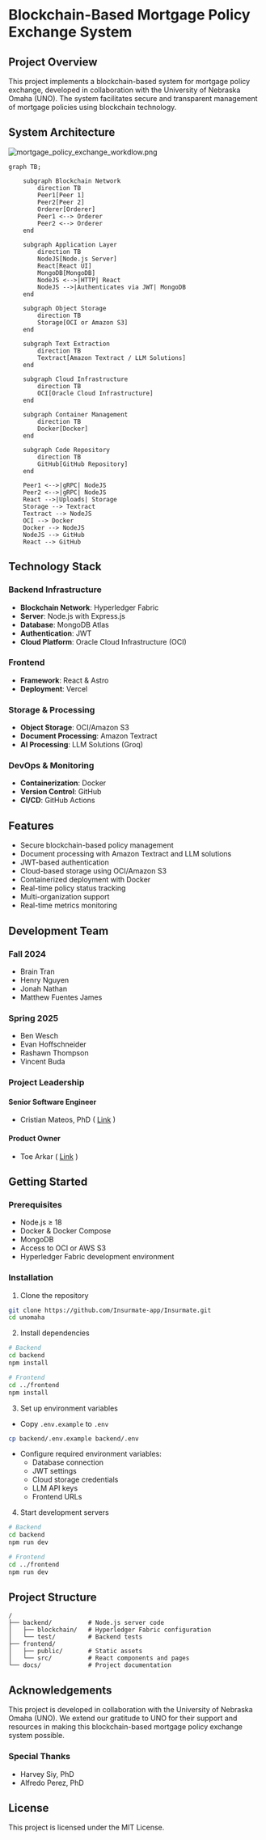 # Blockchain-Based Mortgage Policy Exchange System

## Project Overview

This project implements a blockchain-based system for mortgage policy exchange, developed in collaboration with the University of Nebraska Omaha (UNO). The system facilitates secure and transparent management of mortgage policies using blockchain technology.

## System Architecture

![mortgage_policy_exchange_workdlow.png](mortgage_policy_exchange_workdlow.png)

```mermaid
graph TB;

    subgraph Blockchain Network
        direction TB
        Peer1[Peer 1]
        Peer2[Peer 2]
        Orderer[Orderer]
        Peer1 <--> Orderer
        Peer2 <--> Orderer
    end

    subgraph Application Layer
        direction TB
        NodeJS[Node.js Server]
        React[React UI]
        MongoDB[MongoDB]
        NodeJS <-->|HTTP| React
        NodeJS -->|Authenticates via JWT| MongoDB
    end

    subgraph Object Storage
        direction TB
        Storage[OCI or Amazon S3]
    end

    subgraph Text Extraction
        direction TB
        Textract[Amazon Textract / LLM Solutions]
    end

    subgraph Cloud Infrastructure
        direction TB
        OCI[Oracle Cloud Infrastructure]
    end

    subgraph Container Management
        direction TB
        Docker[Docker]
    end

    subgraph Code Repository
        direction TB
        GitHub[GitHub Repository]
    end

    Peer1 <-->|gRPC| NodeJS
    Peer2 <-->|gRPC| NodeJS
    React -->|Uploads| Storage
    Storage --> Textract
    Textract --> NodeJS
    OCI --> Docker
    Docker --> NodeJS
    NodeJS --> GitHub
    React --> GitHub
```

## Technology Stack

### Backend Infrastructure

- **Blockchain Network**: Hyperledger Fabric
- **Server**: Node.js with Express.js
- **Database**: MongoDB Atlas
- **Authentication**: JWT
- **Cloud Platform**: Oracle Cloud Infrastructure (OCI)

### Frontend

- **Framework**: React & Astro
- **Deployment**: Vercel

### Storage & Processing

- **Object Storage**: OCI/Amazon S3
- **Document Processing**: Amazon Textract
- **AI Processing**: LLM Solutions (Groq)

### DevOps & Monitoring

- **Containerization**: Docker
- **Version Control**: GitHub
- **CI/CD**: GitHub Actions

## Features

- Secure blockchain-based policy management
- Document processing with Amazon Textract and LLM solutions
- JWT-based authentication
- Cloud-based storage using OCI/Amazon S3
- Containerized deployment with Docker
- Real-time policy status tracking
- Multi-organization support
- Real-time metrics monitoring

## Development Team

### Fall 2024

- Brain Tran
- Henry Nguyen
- Jonah Nathan
- Matthew Fuentes James

### Spring 2025

- Ben Wesch
- Evan Hoffschneider
- Rashawn Thompson
- Vincent Buda

### Project Leadership

#### Senior Software Engineer

- Cristian Mateos, PhD ( [Link](https://users.exa.unicen.edu.ar/~cmateos/) )

#### Product Owner

- Toe Arkar ( [Link](https://toearkar.vercel.app/) )

## Getting Started

### Prerequisites

- Node.js ≥ 18
- Docker & Docker Compose
- MongoDB
- Access to OCI or AWS S3
- Hyperledger Fabric development environment

### Installation

1. Clone the repository

```bash
git clone https://github.com/Insurmate-app/Insurmate.git
cd unomaha
```

2. Install dependencies

```bash
# Backend
cd backend
npm install

# Frontend
cd ../frontend
npm install
```

3. Set up environment variables

- Copy `.env.example` to `.env`
```bash
cp backend/.env.example backend/.env
```
- Configure required environment variables:
  - Database connection
  - JWT settings
  - Cloud storage credentials
  - LLM API keys
  - Frontend URLs

4. Start development servers

```bash
# Backend
cd backend
npm run dev

# Frontend
cd ../frontend
npm run dev
```

## Project Structure

```
/
├── backend/          # Node.js server code
│   ├── blockchain/   # Hyperledger Fabric configuration
│   └── test/         # Backend tests
├── frontend/
│   ├── public/       # Static assets
│   └── src/          # React components and pages
└── docs/             # Project documentation
```

## Acknowledgements

This project is developed in collaboration with the University of Nebraska Omaha (UNO). We extend our gratitude to UNO for their support and resources in making this blockchain-based mortgage policy exchange system possible.

### Special Thanks

- Harvey Siy, PhD
- Alfredo Perez, PhD

## License

This project is licensed under the MIT License.
